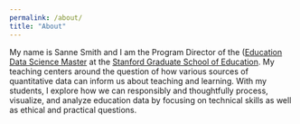 ```yaml
---
permalink: /about/
title: "About"
---
```

My name is Sanne Smith and I am the Program Director of the ([Education Data Science Master](https://ed.stanford.edu/eds) at the [Stanford Graduate School of Education](https://ed.stanford.edu/). My teaching centers around the question of how various sources of quantitative data can inform us about teaching and learning. With my students, I explore how we can responsibly and thoughtfully process, visualize, and analyze education data by focusing on technical skills as well as ethical and practical questions.
